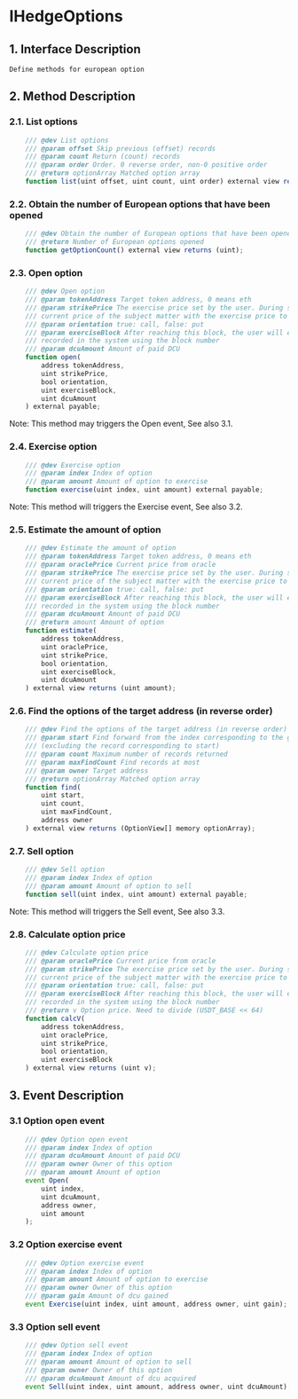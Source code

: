 # IHedgeOptions

## 1. Interface Description
    Define methods for european option

## 2. Method Description

### 2.1. List options

```javascript
    /// @dev List options
    /// @param offset Skip previous (offset) records
    /// @param count Return (count) records
    /// @param order Order. 0 reverse order, non-0 positive order
    /// @return optionArray Matched option array
    function list(uint offset, uint count, uint order) external view returns (OptionView[] memory optionArray);
```

### 2.2. Obtain the number of European options that have been opened

```javascript
    /// @dev Obtain the number of European options that have been opened
    /// @return Number of European options opened
    function getOptionCount() external view returns (uint);
```

### 2.3. Open option

```javascript
    /// @dev Open option
    /// @param tokenAddress Target token address, 0 means eth
    /// @param strikePrice The exercise price set by the user. During settlement, the system will compare the 
    /// current price of the subject matter with the exercise price to calculate the user's profit and loss
    /// @param orientation true: call, false: put
    /// @param exerciseBlock After reaching this block, the user will exercise manually, and the block will be
    /// recorded in the system using the block number
    /// @param dcuAmount Amount of paid DCU
    function open(
        address tokenAddress,
        uint strikePrice,
        bool orientation,
        uint exerciseBlock,
        uint dcuAmount
    ) external payable;
```
Note: This method may triggers the Open event, See also 3.1.

### 2.4. Exercise option

```javascript
    /// @dev Exercise option
    /// @param index Index of option
    /// @param amount Amount of option to exercise
    function exercise(uint index, uint amount) external payable;
```
Note: This method will triggers the Exercise event, See also 3.2.

### 2.5. Estimate the amount of option

```javascript
    /// @dev Estimate the amount of option
    /// @param tokenAddress Target token address, 0 means eth
    /// @param oraclePrice Current price from oracle
    /// @param strikePrice The exercise price set by the user. During settlement, the system will compare the 
    /// current price of the subject matter with the exercise price to calculate the user's profit and loss
    /// @param orientation true: call, false: put
    /// @param exerciseBlock After reaching this block, the user will exercise manually, and the block will be
    /// recorded in the system using the block number
    /// @param dcuAmount Amount of paid DCU
    /// @return amount Amount of option
    function estimate(
        address tokenAddress,
        uint oraclePrice,
        uint strikePrice,
        bool orientation,
        uint exerciseBlock,
        uint dcuAmount
    ) external view returns (uint amount);
```

### 2.6. Find the options of the target address (in reverse order)

```javascript
    /// @dev Find the options of the target address (in reverse order)
    /// @param start Find forward from the index corresponding to the given contract address 
    /// (excluding the record corresponding to start)
    /// @param count Maximum number of records returned
    /// @param maxFindCount Find records at most
    /// @param owner Target address
    /// @return optionArray Matched option array
    function find(
        uint start, 
        uint count, 
        uint maxFindCount, 
        address owner
    ) external view returns (OptionView[] memory optionArray);
```

### 2.7. Sell option

```javascript
    /// @dev Sell option
    /// @param index Index of option
    /// @param amount Amount of option to sell
    function sell(uint index, uint amount) external payable;
```
Note: This method will triggers the Sell event, See also 3.3.

### 2.8. Calculate option price

```javascript
    /// @dev Calculate option price
    /// @param oraclePrice Current price from oracle
    /// @param strikePrice The exercise price set by the user. During settlement, the system will compare the 
    /// current price of the subject matter with the exercise price to calculate the user's profit and loss
    /// @param orientation true: call, false: put
    /// @param exerciseBlock After reaching this block, the user will exercise manually, and the block will be
    /// recorded in the system using the block number
    /// @return v Option price. Need to divide (USDT_BASE << 64)
    function calcV(
        address tokenAddress,
        uint oraclePrice,
        uint strikePrice,
        bool orientation,
        uint exerciseBlock
    ) external view returns (uint v);
```

## 3. Event Description

### 3.1 Option open event

```javascript
    /// @dev Option open event
    /// @param index Index of option
    /// @param dcuAmount Amount of paid DCU
    /// @param owner Owner of this option
    /// @param amount Amount of option
    event Open(
        uint index,
        uint dcuAmount,
        address owner,
        uint amount
    );
```

### 3.2 Option exercise event

```javascript
    /// @dev Option exercise event
    /// @param index Index of option
    /// @param amount Amount of option to exercise
    /// @param owner Owner of this option
    /// @param gain Amount of dcu gained
    event Exercise(uint index, uint amount, address owner, uint gain);
```

### 3.3 Option sell event

```javascript
    /// @dev Option sell event
    /// @param index Index of option
    /// @param amount Amount of option to sell
    /// @param owner Owner of this option
    /// @param dcuAmount Amount of dcu acquired
    event Sell(uint index, uint amount, address owner, uint dcuAmount);
```